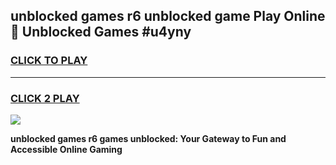 
## unblocked games r6 unblocked game Play Online 👋 Unblocked Games #u4yny
<h3>
<a href="https://premium.freeplayer.one?title=unblocked_games_r6&ref=21F">CLICK TO PLAY</a></h3>
<hr>

<h3>
<a href="https://premium.freeplayer.one?title=unblocked_games_r6&ref=21F">CLICK 2 PLAY</a>
  
</h3>

<a href="https://premium.freeplayer.one?title=unblocked_games_r6&ref=21F/"><img src="https://clearcache.store/games.png"></a>


**unblocked games r6 games unblocked: Your Gateway to Fun and Accessible Online Gaming**
